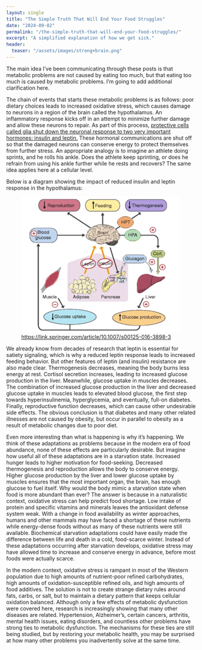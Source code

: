 ```yaml
---
layout: single
title: "The Simple Truth That Will End Your Food Struggles"
date: "2024-09-02"
permalink: "/the-simple-truth-that-will-end-your-food-struggles/"
excerpt: "A simplified explanation of how we get sick."
header:
  teaser: "/assets/images/strong+brain.png"
---
```


The main idea I’ve been communicating through these posts is that metabolic problems are not caused by eating too much, but that eating too much is caused by metabolic problems. I’m going to add additional clarification here.

The chain of events that starts these metabolic problems is as follows: poor dietary choices leads to increased oxidative stress, which causes damage to neurons in a region of the brain called the hypothalamus. An inflammatory response kicks off in an attempt to minimize further damage and allow these neurons to repair. As part of this process, [protective cells called glia shut down the neuronal response to two very important hormones: insulin and leptin.](https://www.ncbi.nlm.nih.gov/pmc/articles/PMC5253392/) These hormonal communications are shut off so that the damaged neurons can conserve energy to protect themselves from further stress. An appropriate analogy is to imagine an athlete doing sprints, and he rolls his ankle. Does the athlete keep sprinting, or does he refrain from using his ankle further while he rests and recovers? The same idea applies here at a cellular level.

Below is a diagram showing the impact of reduced insulin and leptin response in the hypothalamus:

<figure>
    <img src="/assets/images/leptin+resistance+diagram.png"
         alt="Leptin Resistance Diagram">
    <figcaption><a href="https://link.springer.com/article/10.1007/s00125-016-3898-3">https://link.springer.com/article/10.1007/s00125-016-3898-3</a></figcaption>
</figure>

We already know from decades of research that leptin is essential for satiety signaling, which is why a reduced leptin response leads to increased feeding behavior. But other features of leptin (and insulin) resistance are also made clear. Thermogenesis decreases, meaning the body burns less energy at rest. Cortisol secretion increases, leading to increased glucose production in the liver. Meanwhile, glucose uptake in muscles decreases. The combination of increased glucose production in the liver and decreased glucose uptake in muscles leads to elevated blood glucose, the first step towards hyperinsulinemia, hyperglycemia, and eventually, full-on diabetes. Finally, reproductive function decreases, which can cause other undesirable side effects. The obvious conclusion is that diabetes and many other related illnesses are not caused by obesity, but occur in parallel to obesity as a result of metabolic changes due to poor diet.

Even more interesting than what is happening is why it’s happening. We think of these adaptations as problems because in the modern era of food abundance, none of these effects are particularly desirable. But imagine how useful all of these adaptations are in a starvation state. Increased hunger leads to higher motivation for food-seeking. Decreased thermogenesis and reproduction allows the body to conserve energy. Higher glucose production by the liver and lower glucose uptake by muscles ensures that the most important organ, the brain, has enough glucose to fuel itself. Why would the body mimic a starvation state when food is more abundant than ever? The answer is because in a naturalistic context, oxidative stress can help predict food shortage. Low intake of protein and specific vitamins and minerals leaves the antioxidant defense system weak. With a change in food availability as winter approaches, humans and other mammals may have faced a shortage of these nutrients while energy-dense foods without as many of these nutrients were still available. Biochemical starvation adaptations could have easily made the difference between life and death in a cold, food-scarce winter. Instead of these adaptations occurring after starvation develops, oxidative stress may have allowed time to increase and conserve energy in advance, before most foods were actually scarce.

In the modern context, oxidative stress is rampant in most of the Western population due to high amounts of nutrient-poor refined carbohydrates, high amounts of oxidation-susceptible refined oils, and high amounts of food additives. The solution is not to create strange dietary rules around fats, carbs, or salt, but to maintain a dietary pattern that keeps cellular oxidation balanced. Although only a few effects of metabolic dysfunction were covered here, research is increasingly showing that many other diseases are related. Hypertension, Alzheimer’s, certain cancers, arthritis, mental health issues, eating disorders, and countless other problems have strong ties to metabolic dysfunction. The mechanisms for these ties are still being studied, but by restoring your metabolic health, you may be surprised at how many other problems you inadvertently solve at the same time.
